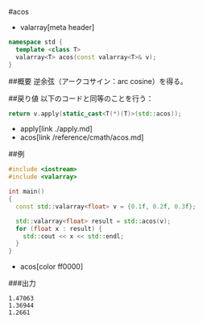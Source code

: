 #acos
* valarray[meta header]

```cpp
namespace std {
  template <class T>
  valarray<T> acos(const valarray<T>& v);
}
```

##概要
逆余弦（アークコサイン：arc cosine）を得る。


##戻り値
以下のコードと同等のことを行う：

```cpp
return v.apply(static_cast<T(*)(T)>(std::acos));
```
* apply[link ./apply.md]
* acos[link /reference/cmath/acos.md]


##例
```cpp
#include <iostream>
#include <valarray>

int main()
{
  const std::valarray<float> v = {0.1f, 0.2f, 0.3f};

  std::valarray<float> result = std::acos(v);
  for (float x : result) {
    std::cout << x << std::endl;
  }
}
```
* acos[color ff0000]

###出力
```
1.47063
1.36944
1.2661
```


